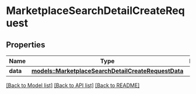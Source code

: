 # MarketplaceSearchDetailCreateRequest

## Properties

Name | Type | Description | Notes
------------ | ------------- | ------------- | -------------
**data** | [**models::MarketplaceSearchDetailCreateRequestData**](MarketplaceSearchDetailCreateRequest_data.md) |  | 

[[Back to Model list]](../README.md#documentation-for-models) [[Back to API list]](../README.md#documentation-for-api-endpoints) [[Back to README]](../README.md)


